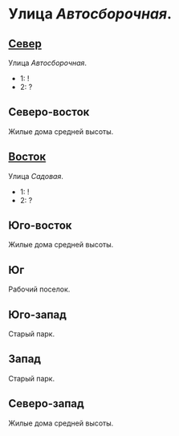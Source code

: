 #   Улица *Автосборочная*.

## [Север](./555080.md)

Улица *Автосборочная*.

* 1:    !
* 2:    ?

## Северо-восток

Жилые дома средней высоты.

## [Восток](./560085.md)

Улица *Садовая*.

* 1:    !
* 2:    ?

## Юго-восток

Жилые дома средней высоты.

## Юг

Рабочий поселок.

## Юго-запад

Старый парк.

## Запад

Старый парк.

## Северо-запад

Жилые дома средней высоты.
